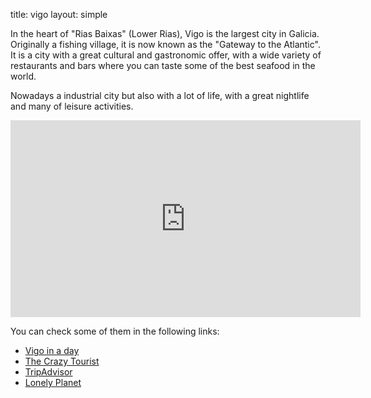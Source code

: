 title: vigo
layout: simple

In the heart of "Rias Baixas" (Lower Rias), Vigo is the largest city in Galicia. Originally a fishing village, it is now known as the "Gateway to the Atlantic". It is a city with a great cultural and gastronomic offer, with a wide variety of restaurants and bars where you can taste some of the best seafood in the world. 

Nowadays a industrial city but also with a lot of life, with a great nightlife and many of leisure activities.

<iframe width="560" height="315" src="https://www.youtube.com/embed/yv0QRtUnfHE?si=9OWWdqfHIasWLmi8" title="YouTube video player" frameborder="0" allow="accelerometer; autoplay; clipboard-write; encrypted-media; gyroscope; picture-in-picture; web-share" allowfullscreen></iframe>

You can check some of them in the following links:

* [Vigo in a day](https://www.turismodevigo.org/en/vigo-day)
* [The Crazy Tourist](https://www.thecrazytourist.com/15-best-things-vigo-spain/)
* [TripAdvisor](https://www.tripadvisor.com/Attractions-g187509-Activities-Vigo_Province_of_Pontevedra_Galicia.html)
* [Lonely Planet](https://www.lonelyplanet.com/spain/galicia/vigo)
